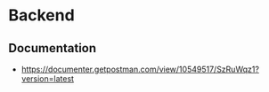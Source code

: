# Backend

## Documentation

- https://documenter.getpostman.com/view/10549517/SzRuWqz1?version=latest
